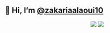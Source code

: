   ## 👋  Hi, I’m  <a href="https://www.instagram.com/zakarialaoui10/">@zakariaalaoui10</a>                  
 <p align="center"><img src="https://github-readme-stats.vercel.app/api/top-langs/?username=zakarialaoui10&theme=tokyonight"/>
 <img src="https://github-readme-stats.vercel.app/api?username=zakarialaoui10&hide=contribs,prs&theme=tokyonight"/>                      
</p>
